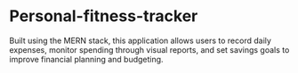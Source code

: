 # Personal-fitness-tracker
Built using the MERN stack, this application allows users to record daily expenses, monitor spending through visual reports, and set savings goals to improve financial planning and budgeting.
